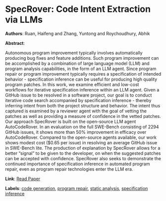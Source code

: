 # SpecRover: Code Intent Extraction via LLMs

**Authors**: Ruan, Haifeng and Zhang, Yuntong and Roychoudhury, Abhik

**Abstract**:

Autonomous program improvement typically involves automatically producing bug fixes and feature additions. Such program improvement can be accomplished by a combination of large language model (LLM) and program analysis capabilities, in the form of an LLM agent. Since program repair or program improvement typically requires a specification of intended behavior - specification inference can be useful for producing high quality program patches. In this work, we examine efficient and low-cost workflows for iterative specification inference within an LLM agent. Given a GitHub issue to be resolved in a software project, our goal is to conduct iterative code search accompanied by specification inference - thereby inferring intent from both the project structure and behavior. The intent thus captured is examined by a reviewer agent with the goal of vetting the patches as well as providing a measure of confidence in the vetted patches. Our approach SpecRover is built on the open-source LLM agent AutoCodeRover. In an evaluation on the full SWE-Bench consisting of 2294 GitHub issues, it shows more than 50% improvement in efficacy over AutoCodeRover. Compared to the open-source agents available, our work shows modest cost ($0.65 per issue) in resolving an average GitHub issue in SWE-Bench lite. The production of explanation by SpecRover allows for a better “signal” to be given to the developer, on when the suggested patches can be accepted with confidence. SpecRover also seeks to demonstrate the continued importance of specification inference in automated program repair, even as program repair technologies enter the LLM era.

**Link**: [Read Paper](https://doi.ieeecomputersociety.org/10.1109/ICSE55347.2025.00080)

**Labels**: [code generation](../../labels/code_generation.md), [program repair](../../labels/program_repair.md), [static analysis](../../labels/static_analysis.md), [specification inference](../../labels/specification_inference.md)
